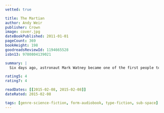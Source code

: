 ```yaml
---
vetted: true

title: The Martian
author: Andy Weir
publisher: Crown
image: cover.jpg
dateBookPublished: 2011-01-01
pageCount: 369
bookHeight: 198
goodreadsReviewId: 1194665528
isbn13: 9780804139021

summary: |
  Six days ago, astronaut Mark Watney became one of the first people to walk on Mars. Now, he’s sure he’ll be the first person to die there. After a dust storm nearly kills him and forces his crew to evacuate while thinking him dead, Mark finds himself stranded and completely alone with no way to even signal Earth that he’s alive—and even if he could get word out, his supplies would be gone long before a rescue could arrive. Chances are, though, he won’t have time to starve to death. The damaged machinery, unforgiving environment, or plain-old “human error” are much more likely to kill him first. But Mark isn’t ready to give up yet. Drawing on his ingenuity, his engineering skills — and a relentless, dogged refusal to quit — he steadfastly confronts one seemingly insurmountable obstacle after the next. Will his resourcefulness be enough to overcome the impossible odds against him?

rating5: 4
rating7: 4

readDates: [[2015-02-08, 2015-02-08]]
dateRated: 2015-02-08

tags: [genre-science-fiction, form-audiobook, type-fiction, sub-space]
---
```

